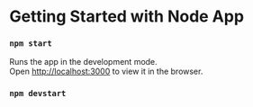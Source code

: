# Getting Started with  Node App


### `npm start`

Runs the app in the development mode.\
Open [http://localhost:3000](http://localhost:3000) to view it in the browser.

### `npm devstart`